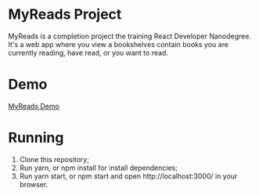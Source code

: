 # MyReads Project

MyReads is a completion project the training React Developer Nanodegree. It's a web app where you view a bookshelves contain books you are currently reading, have read, or you want to read.

# Demo
[MyReads Demo](https://evertondenis.github.io/reactnd-project-myreads)


Running
========================

1. Clone this repository;
3. Run yarn, or npm install for install dependencies;
2. Run yarn start, or npm start and open http://localhost:3000/ in your browser.
